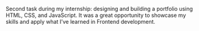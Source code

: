 Second task during my internship: designing and building a portfolio using HTML, CSS, and JavaScript. 
It was a great opportunity to showcase my skills and apply what I’ve learned in Frontend development.
